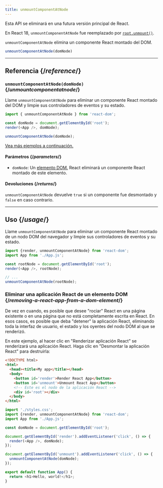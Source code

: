 ```yaml
---
title: unmountComponentAtNode
---
```


<Deprecated>

Esta API se eliminará en una futura versión principal de React.

En React 18, `unmountComponentAtNode` fue reemplazado por [`root.unmount()`](/reference/react-dom/client/createRoot#root-unmount).

</Deprecated>

<Intro>

`unmountComponentAtNode` elimina un componente React montado del DOM.

```js
unmountComponentAtNode(domNode)
```

</Intro>

<InlineToc />

---

## Referencia {/*reference*/}

### `unmountComponentAtNode(domNode)` {/*unmountcomponentatnode*/}

Llame `unmountComponentAtNode` para eliminar un componente React montado del DOM y limpie sus controladores de eventos y su estado.

```js
import { unmountComponentAtNode } from 'react-dom';

const domNode = document.getElementById('root');
render(<App />, domNode);

unmountComponentAtNode(domNode);
```

[Vea más ejemplos a continuación.](#usage)

#### Parámetros {/*parameters*/}

* `domNode`: Un [elemento DOM.](https://developer.mozilla.org/en-US/docs/Web/API/Element) React eliminará un componente React montado de este elemento.

#### Devoluciones {/*returns*/}

`unmountComponentAtNode` devuelve `true` si un componente fue desmontado y `false` en caso contrario.

---

## Uso {/*usage*/}

Llame `unmountComponentAtNode` para eliminar un <CodeStep step={1}>componente React montado</CodeStep> de un <CodeStep step={2}>nodo DOM del navegador</CodeStep> y limpie sus controladores de eventos y su estado.

```js [[1, 5, "<App />"], [2, 5, "rootNode"], [2, 8, "rootNode"]]
import {render, unmountComponentAtNode} from 'react-dom';
import App from './App.js';

const rootNode = document.getElementById('root');
render(<App />, rootNode);

// ...
unmountComponentAtNode(rootNode);
````


### Eliminar una aplicación React de un elemento DOM {/*removing-a-react-app-from-a-dom-element*/}

De vez en cuando, es posible que desee "rociar" React en una página existente o en una página que no está completamente escrita en React. En esos casos, es posible que deba "detener" la aplicación React, eliminando toda la interfaz de usuario, el estado y los oyentes del nodo DOM al que se renderizó.

En este ejemplo, al hacer clic en "Renderizar aplicación React" se renderizará una aplicación React. Haga clic en "Desmontar la aplicación React" para destruirla:

<Sandpack>

```html index.html
<!DOCTYPE html>
<html>
  <head><title>My app</title></head>
  <body>
    <button id='render'>Render React App</button>
    <button id='unmount'>Unmount React App</button>
    <!-- Este es el nodo de la aplicación React -->
    <div id='root'></div>
  </body>
</html>
```

```js index.js active
import './styles.css';
import {render, unmountComponentAtNode} from 'react-dom';
import App from './App.js';

const domNode = document.getElementById('root');

document.getElementById('render').addEventListener('click', () => {
  render(<App />, domNode);
});

document.getElementById('unmount').addEventListener('click', () => {
  unmountComponentAtNode(domNode);
});
```

```js App.js
export default function App() {
  return <h1>Hello, world!</h1>;
}
```

</Sandpack>
